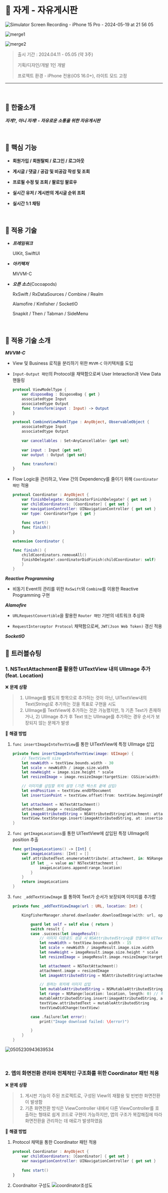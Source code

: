 # 🤯 **자게 - 자유게시판**
![Simulator Screen Recording - iPhone 15 Pro - 2024-05-19 at 21 56 05](https://github.com/Jin0331/JustBoard/assets/42958809/aa2a0471-e39b-4ac4-b2a9-06ddf0bcd52c)

![merge1](https://github.com/Jin0331/JustBoard/assets/42958809/151b8a43-457e-4128-9267-b8ccef7b2fa1)

![merge2](https://github.com/Jin0331/JustBoard/assets/42958809/01855e5f-714d-4396-9c9f-a88c266918a6)


> 출시 기간 : 2024.04.11 - 05.05 (약 3주)
>
> 기획/디자인/개발 1인 개발
>
> 프로젝트 환경 - iPhone 전용(iOS 16.0+), 라이트 모드 고정

---

<br>

## 🤯 **한줄소개**

***자게?, 아니 자게! - 자유로운 소통을 위한 자유게시판***

<br>

## 🤯 **핵심 기능**

* **회원가입 / 회원탈퇴 / 로그인 / 로그아웃** 

* **게시글 / 댓글 / 공감 및 비공감 작성 및 조회**  

* **프로필 수정 및 조회 / 팔로잉 팔로우**

* **실시간 유저 / 게시판의 게시글 순위 조회**

* **실시간 1:1 채팅**

<br>

## 🤯 **적용 기술**

* ***프레임워크***

    UIKit, SwiftUI

* ***아키텍처***

    MVVM-C

* ***오픈 소스***(Cocoapods)

  RxSwift / RxDataSources / Combine / Realm

  Alamofire / Kinfisher / SocketIO

  Snapkit / Then / Tabman / SideMenu

<br>

## 🤯 **적용 기술 소개**

***MVVM-C***

* View 및 Business 로직을 분리하기 위한 `MVVM-C` 아키텍처를 도입

* `Input-Output 패턴`의 Protocol을 채택함으로써 User Interaction과 View Data 핸들링

    ```swift
    protocol ViewModelType {
        var disposeBag : DisposeBag { get }
        associatedtype Input
        associatedtype Output
        func transform(input : Input) -> Output
    }

    protocol CombineViewModelType : AnyObject, ObservableObject {
        associatedtype Input
        associatedtype Output
        
        var cancellables : Set<AnyCancellable> {get set}
        
        var input : Input {get set}
        var output : Output {get set}
        
        func transform()
    }
    ```

* Flow Logic을 관리하고, View 간의 Dependency를 줄이기 위해 `Coordinator 패턴` 적용

    ```swift
    protocol Coordinator : AnyObject {
        var finishDelegate: CoordinatorFinishDelegate? { get set }
        var childCoordinators: [Coordinator] { get set }
        var navigationController: UINavigationController { get set }
        var type: CoordinatorType { get }
        
        func start()
        func finish()
    }
    
    extension Coordinator {

    func finish() {
        childCoordinators.removeAll()
        finishDelegate?.coordinatorDidFinish(childCoordinator: self)
        }
    }
    ```

***Reactive Programming***

* 비동기 Event의 관리를 위한 `RxSwift`와 `Combine`를 이용한 Reactive Programming 구현


***Alamofire***

* `URLRequestConvertible`을 활용한 `Router 패턴` 기반의 네트워크 추상화

* `RequestInterceptor Protocol` 채택함으로써, `JWT(Json Web Token)` 갱신 적용

***SocketIO***


## 🤯 트러블슈팅

### 1. NSTextAttachment를 활용한 UITextView 내의 UIImage 추가 (feat. Location)

❌ **문제 상황**

>1. UIImage를 별도의 항목으로 추가하는 것이 아닌, UITextView내의 Text(String)로 추가하는 것을 목표로 구현을 시도
>2. UIImage를 TextView에 추가하는 것은 가능했지만, 1) 기존 Text가 존재하거나, 2) UIImage 추가 후 Text 또는 UIImage를 추가하는 경우 순서가 보장되지 않는 문제가 발생

🔆 **해결 방법**

1. `func insertImageIntoTextView`를 통한 UITextView에 특정 UIImage 삽입

   ```swift
   private func insertImageIntoTextView(image: UIImage) {
       // TextView의 size
       let newWidth = textView.bounds.width - 30
       let scale = newWidth / image.size.width
       let newHeight = image.size.height * scale
       let resizedImage = image.resizeImage(targetSize: CGSize(width: newWidth, height: newHeight))
   
       // 이미지를 삽입할 위치 설정 (기존 텍스트 끝에 삽입)
       let endPosition = textView.endOfDocument
       let insertionPoint = textView.offset(from: textView.beginningOfDocument, to: endPosition)
   
       let attachment = NSTextAttachment()
       attachment.image = resizedImage
       let imageAttributedString = NSAttributedString(attachment: attachment)
       textView.textStorage.insert(imageAttributedString, at: insertionPoint)
   }
   ```

2. `func getImageLocations`를 통한 UITextView에 삽입된 특정 UIImage의 position 추출

   ```swift
   func getImageLocations() -> [Int] {
       var imageLocations: [Int] = []
       self.attributedText.enumerateAttribute(.attachment, in: NSRange(location: 0, length: self.attributedText.length), options: []) { (value, range, stop) in
           if let _ = value as? NSTextAttachment {
               imageLocations.append(range.location)
           }
       }
       return imageLocations
   }
   ```

3. `func _addTextViewImage` 를 통하여 Text가 순서가 보장되며 이미지를 추가함

   ```swift
   private func _addTextViewImage(url : URL, location: Int) {
   
       KingfisherManager.shared.downloader.downloadImage(with: url, options: [.requestModifier(AuthManager.kingfisherAuth())] ) { [weak self] result in
   
           guard let self = self else { return }
           switch result {
           case .success(let imageResult):
               // 이미지 다운로드 성공 시 NSAttributedString을 만들어서 UITextView에 삽입
               let newWidth = textView.bounds.width - 15
               let scale = newWidth / imageResult.image.size.width
               let newHeight = imageResult.image.size.height * scale
               let resizedImage = imageResult.image.resizeImage(targetSize: CGSize(width: newWidth, height: newHeight))
   
               let attachment = NSTextAttachment()
               attachment.image = resizedImage
               let imageAttributedString = NSAttributedString(attachment: attachment)
   
               // 원하는 위치에 이미지 삽입
               let mutableAttributedString = NSMutableAttributedString(attributedString: textView.attributedText)
               let range = NSRange(location: location, length: 0) // 특정 위치 (예: 10번째 문자 뒤)
               mutableAttributedString.insert(imageAttributedString, at: range.location)
               textView.attributedText = mutableAttributedString
               textViewDidChange(textView)
   
           case .failure(let error):
               print("Image download failed: \(error)")
   
           }
       }
   }
   ```
![0505230943639534](https://github.com/Jin0331/YeogiApa/assets/42958809/2c43064d-8fa3-4dcb-a232-d0c78d23126a)

<br>

### 2. 앱의 화면전환 관리와 전체적인 구조화를 위한 Coordinator 패턴 적용

❌ **문제 상황**

>1. 게시판 기능이 주된 프로젝트로, 구성된 View의 재활용 및 빈번한 화면전환이 발생함
>2. 기존 화면전환 방식은 ViewController 내에서 다른 ViewController를 호출하는 형태로 쉽게 코드로 구현이 가능하지만, 앱의 구조가 복잡해짐에 따라 화면전환을 관리하는 데 애로가 발생하였음

🔆 **해결 방법**

1. Protocol 채택을 통한 Coordinator 패턴 적용

   ```swift
   protocol Coordinator : AnyObject {
       var childCoordinators: [Coordinator] { get set }
       var navigationController: UINavigationController { get set }
       
       func start()
   }
   ```

2. Coordnaitor 구성도
![coordinator조성도](https://github.com/Jin0331/YeogiApa/assets/42958809/23671dbc-3d77-4521-9175-c78438c06805)

